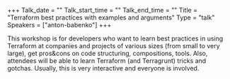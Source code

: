 +++
Talk_date = ""
Talk_start_time = ""
Talk_end_time = ""
Title = "Terraform best practices with examples and arguments"
Type = "talk"
Speakers = ["anton-babenko"]
+++

This workshop is for developers who want to learn best practices in using Terraform at companies and projects of various sizes (from small to very large), get pros&cons on code structuring, compositions, tools. Also, attendees will be able to learn Terraform (and Terragrunt) tricks and gotchas. Usually, this is very interactive and everyone is involved.
